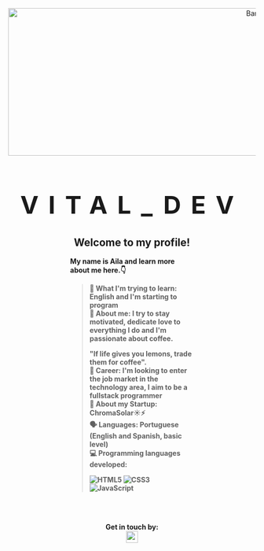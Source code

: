 <div align="center">
  <img src="https://github.com/AilaVital/ailavital/assets/164503762/ec4eff15-1078-49ab-98dc-86856cbaf1d7" alt="Banner" width="1000" height="300">
   <h1 style="font-size: 50px; font-weight: 900; text-transform: uppercase; letter-spacing: 20px;"><strong>Vital_dev<strong></h1>
</div>

<div style="width: 50%; margin: 0 auto; text-align: left;">
  <h2 style="text-align: center;">Welcome to my profile!</h2>
  <p><strong>My name is Aila and learn more about me here.👇</strong></p>
  
  <blockquote>
📖 What I'm trying to learn: <strong>English and I'm starting to program</strong> <br>
💬 About me: <strong>I try to stay motivated, dedicate love to everything I do and I'm passionate about coffee.

"If life gives you lemons, trade them for coffee".
</strong> <br>
💼 Career: <strong>I'm looking to enter the job market in the technology area, I aim to be a fullstack programmer</strong> <br>
🚀 About my Startup: <strong>ChromaSolar☀️⚡</strong> <br>
🗣️ Languages: <strong>Portuguese (English and Spanish, basic level)</strong> <br>
💻 Programming languages ​​developed:
    <div> 
      <img src="https://img.shields.io/badge/HTML5-E34F26?style=flat-square&logo=html5&logoColor=white" alt="HTML5"> 
      <img src="https://img.shields.io/badge/CSS3-1572B6?style=flat-square&logo=css3&logoColor=white" alt="CSS3"> 
      <img src="https://img.shields.io/badge/JavaScript-F7DF1E?style=flat-square&logo=javascript&logoColor=black" alt="JavaScript">
  </blockquote>
</div>

<br><br>

<div align="center">

Get in touch by: 
<br>
  <a href="https://www.instagram.com/aila_vital/" alt="Instagram">
    <img src="https://logoyab.com/wp-content/uploads/2023/12/%D9%84%D9%88%DA%AF%D9%88-%D8%A7%DB%8C%D9%86%D8%B3%D8%AA%D8%A7%DA%AF%D8%B1%D8%A7%D9%85-1030x1030.png" width="24" height="24" />

  </a>

</div>
